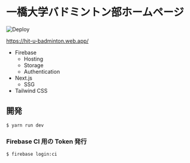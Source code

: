 # 一橋大学バドミントン部ホームページ

![Deploy](https://github.com/sidearrow/hit-u-badminton-hp/workflows/Deploy/badge.svg)

https://hit-u-badminton.web.app/

- Firebase
  - Hosting
  - Storage
  - Authentication
- Next.js
  - SSG
- Tailwind CSS

## 開発

```
$ yarn run dev
```

### Firebase CI 用の Token 発行

```sh
$ firebase login:ci
```
